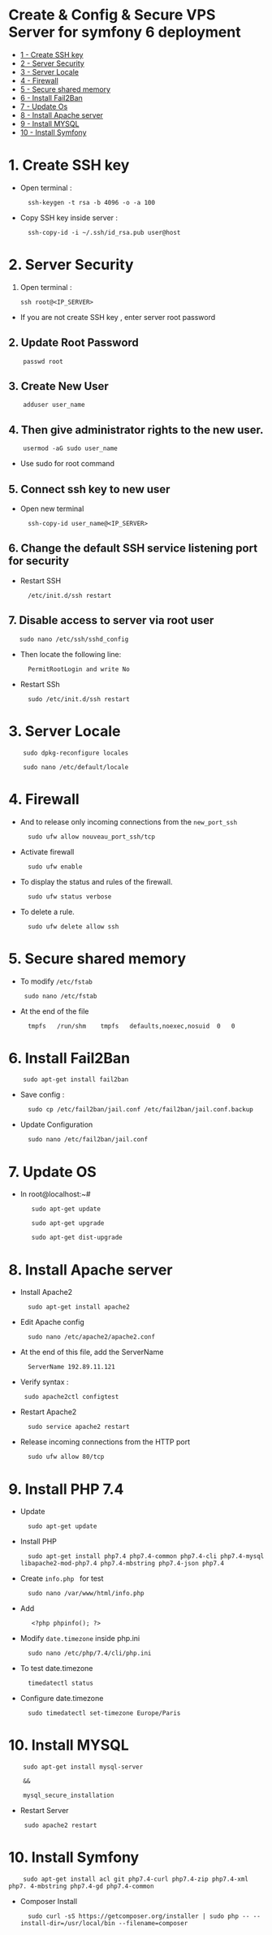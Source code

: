 # Create & Config & Secure VPS Server for symfony 6 deployment
- [1 - Create SSH key  ](#1---Create-SSH-key) 
- [2 - Server Security ](#2---Service-Security) 
- [3 - Server Locale ](#3---Serveur-Locale)
- [4 - Firewall ](#4---Firewall) 
- [5 - Secure shared memory ](#5---Secure-shared-memory)
- [6 - Install Fail2Ban](#6---Install-Fail2Ban) 
- [7 - Update Os](#7---Update-Os)
- [8 - Install Apache server ](#8---Install-Apache-server )
- [9 - Install MYSQL](#9---Install-MYSQL)
- [10 - Install Symfony](#10---Install-Symfony)

# 1.  Create SSH key

- Open terminal :

        ssh-keygen -t rsa -b 4096 -o -a 100

- Copy SSH key inside server :
        
        ssh-copy-id -i ~/.ssh/id_rsa.pub user@host


 
# 2.  Server Security
 1. Open terminal :

        ssh root@<IP_SERVER>

- If you are not create SSH key , enter server root password

## 2. Update Root Password 

        passwd root

## 3. Create New User

        adduser user_name

## 4. Then give administrator rights to the new user.

        usermod -aG sudo user_name
- Use sudo for root command

## 5. Connect ssh key to new user

- Open new terminal

        ssh-copy-id user_name@<IP_SERVER>

## 6. Change the default SSH service listening port for security

        
- Restart SSH

        /etc/init.d/ssh restart

## 7. Disable access to server via root user

       sudo nano /etc/ssh/sshd_config

- Then locate the following line: 

        PermitRootLogin and write No

- Restart SSh

        sudo /etc/init.d/ssh restart

# 3. Server Locale

        sudo dpkg-reconfigure locales

        sudo nano /etc/default/locale



# 4. Firewall

- And to release only incoming connections from the `new_port_ssh`

        sudo ufw allow nouveau_port_ssh/tcp

- Activate firewall

        sudo ufw enable

- To display the status and rules of the firewall.

        sudo ufw status verbose

- To delete a rule.

        sudo ufw delete allow ssh



 # 5. Secure shared memory

 - To modify  `/etc/fstab `
  
        sudo nano /etc/fstab

- At the end of the file

        tmpfs   /run/shm    tmpfs   defaults,noexec,nosuid  0   0

# 6. Install Fail2Ban
        
        sudo apt-get install fail2ban

- Save config : 

        sudo cp /etc/fail2ban/jail.conf /etc/fail2ban/jail.conf.backup

- Update Configuration

        sudo nano /etc/fail2ban/jail.conf


# 7.  Update OS

- In root@localhost:~# 


         sudo apt-get update
         
         sudo apt-get upgrade
         
         sudo apt-get dist-upgrade

 

# 8. Install Apache server 

- Install Apache2


        sudo apt-get install apache2 

- Edit Apache config

        sudo nano /etc/apache2/apache2.conf
   
- At the end of this file, add the ServerName
 
        ServerName 192.89.11.121

 - Verify syntax :

        sudo apache2ctl configtest

- Restart Apache2

    
        sudo service apache2 restart

- Release incoming connections from the HTTP port

        sudo ufw allow 80/tcp


 # 9. Install PHP 7.4

- Update
        
        sudo apt-get update

- Install PHP

        sudo apt-get install php7.4 php7.4-common php7.4-cli php7.4-mysql libapache2-mod-php7.4 php7.4-mbstring php7.4-json php7.4

- Create `info.php ` for test

        sudo nano /var/www/html/info.php

- Add 

         <?php phpinfo(); ?>

- Modify  `date.timezone` inside php.ini

        sudo nano /etc/php/7.4/cli/php.ini

- To test date.timezone

        timedatectl status

- Configure date.timezone

        sudo timedatectl set-timezone Europe/Paris

# 10. Install MYSQL
   
        sudo apt-get install mysql-server

        &&

        mysql_secure_installation

- Restart Server

       sudo apache2 restart

# 10. Install Symfony

        sudo apt-get install acl git php7.4-curl php7.4-zip php7.4-xml php7. 4-mbstring php7.4-gd php7.4-common

- Composer Install

        sudo curl -sS https://getcomposer.org/installer | sudo php -- --install-dir=/usr/local/bin --filename=composer







